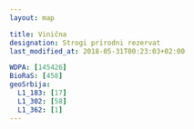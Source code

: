 ```yaml
---
layout: map

title: Vinična
designation: Strogi prirodni rezervat
last_modified_at: 2018-05-31T00:23:03+02:00

WDPA: [145426]
BioRaS: [458]
geoSrbija:
  L1_183: [17]
  L1_302: [58]
  L1_362: [1]
---
```

